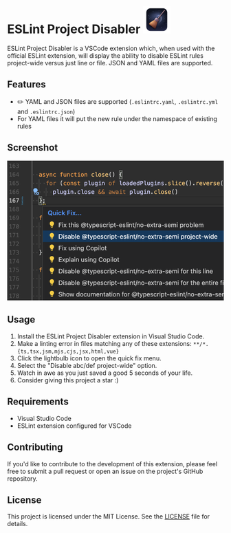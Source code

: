# ESLint Project Disabler <img src="icon.png" width="64" height="64" alt="Icon">

ESLint Project Disabler is a VSCode extension which, when used with the official ESLint extension, will display the
ability to disable ESLint rules project-wide versus just line or file. JSON and YAML files are supported.

## Features

- ✏️ YAML and JSON files are supported (`.eslintrc.yaml`, `.eslintrc.yml` and `.eslintrc.json`)
- For YAML files it will put the new rule under the namespace of existing rules

## Screenshot

![Screenshot](screenshot.png)

## Usage

1. Install the ESLint Project Disabler extension in Visual Studio Code.
2. Make a linting error in files matching any of these extensions: `**/*.{ts,tsx,jsm,mjs,cjs,jsx,html,vue}`
3. Click the lightbulb icon to open the quick fix menu.
4. Select the "Disable abc/def project-wide" option.
5. Watch in awe as you just saved a good 5 seconds of your life.
6. Consider giving this project a star :)

## Requirements

- Visual Studio Code
- ESLint extension configured for VSCode

## Contributing

If you'd like to contribute to the development of this extension, please feel free to submit a pull request or open an issue on the project's GitHub repository.

## License

This project is licensed under the MIT License. See the [LICENSE](LICENSE) file for details.

